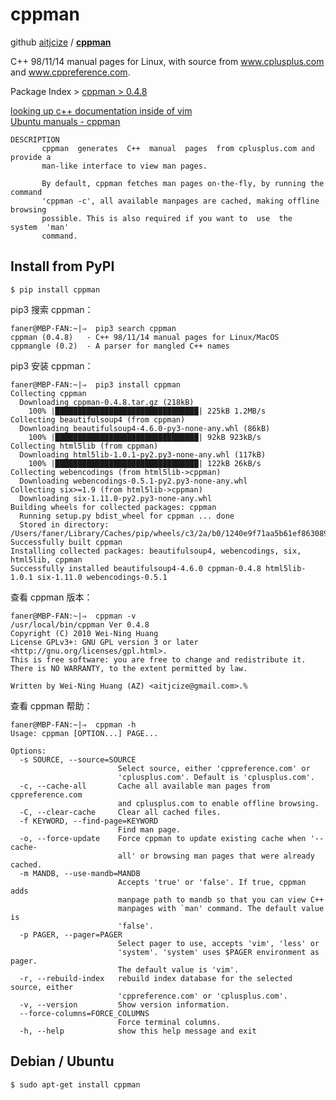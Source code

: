 # cppman

github [aitjcize](https://github.com/aitjcize) / [**cppman**](https://github.com/aitjcize/cppman)

C++ 98/11/14 manual pages for Linux, with source from www.cplusplus.com and www.cppreference.com.

Package Index > [cppman > 0.4.8](https://pypi.python.org/pypi/cppman)  

[looking up c++ documentation inside of vim](https://stackoverflow.com/questions/2272759/looking-up-c-documentation-inside-of-vim)  
[Ubuntu manuals - cppman](http://manpages.ubuntu.com/manpages/xenial/man1/cppman.1.html)  

```Shell
DESCRIPTION
       cppman  generates  C++  manual  pages  from cplusplus.com and provide a
       man-like interface to view man pages.

       By default, cppman fetches man pages on-the-fly, by running the command
       'cppman -c', all available manpages are cached, making offline browsing
       possible. This is also required if you want to  use  the  system  'man'
       command.
```

## Install from PyPI

```Shell
$ pip install cppman
```

pip3 搜索 cppman：

```Shell
faner@MBP-FAN:~|⇒  pip3 search cppman
cppman (0.4.8)   - C++ 98/11/14 manual pages for Linux/MacOS
cppmangle (0.2)  - A parser for mangled C++ names
```

pip3 安装 cppman：

```Shell
faner@MBP-FAN:~|⇒  pip3 install cppman
Collecting cppman
  Downloading cppman-0.4.8.tar.gz (218kB)
    100% |████████████████████████████████| 225kB 1.2MB/s 
Collecting beautifulsoup4 (from cppman)
  Downloading beautifulsoup4-4.6.0-py3-none-any.whl (86kB)
    100% |████████████████████████████████| 92kB 923kB/s 
Collecting html5lib (from cppman)
  Downloading html5lib-1.0.1-py2.py3-none-any.whl (117kB)
    100% |████████████████████████████████| 122kB 26kB/s 
Collecting webencodings (from html5lib->cppman)
  Downloading webencodings-0.5.1-py2.py3-none-any.whl
Collecting six>=1.9 (from html5lib->cppman)
  Downloading six-1.11.0-py2.py3-none-any.whl
Building wheels for collected packages: cppman
  Running setup.py bdist_wheel for cppman ... done
  Stored in directory: /Users/faner/Library/Caches/pip/wheels/c3/2a/b0/1240e9f71aa5b61ef8630897f15e85f85aa77f9bdff3fae7e1
Successfully built cppman
Installing collected packages: beautifulsoup4, webencodings, six, html5lib, cppman
Successfully installed beautifulsoup4-4.6.0 cppman-0.4.8 html5lib-1.0.1 six-1.11.0 webencodings-0.5.1
```

查看 cppman 版本：

```Shell
faner@MBP-FAN:~|⇒  cppman -v
/usr/local/bin/cppman Ver 0.4.8
Copyright (C) 2010 Wei-Ning Huang
License GPLv3+: GNU GPL version 3 or later <http://gnu.org/licenses/gpl.html>.
This is free software: you are free to change and redistribute it.
There is NO WARRANTY, to the extent permitted by law.

Written by Wei-Ning Huang (AZ) <aitjcize@gmail.com>.%                                           
```

查看 cppman 帮助：

```Shell
faner@MBP-FAN:~|⇒  cppman -h
Usage: cppman [OPTION...] PAGE...

Options:
  -s SOURCE, --source=SOURCE
                        Select source, either 'cppreference.com' or
                        'cplusplus.com'. Default is 'cplusplus.com'.
  -c, --cache-all       Cache all available man pages from cppreference.com
                        and cplusplus.com to enable offline browsing.
  -C, --clear-cache     Clear all cached files.
  -f KEYWORD, --find-page=KEYWORD
                        Find man page.
  -o, --force-update    Force cppman to update existing cache when '--cache-
                        all' or browsing man pages that were already cached.
  -m MANDB, --use-mandb=MANDB
                        Accepts 'true' or 'false'. If true, cppman adds
                        manpage path to mandb so that you can view C++
                        manpages with `man' command. The default value is
                        'false'.
  -p PAGER, --pager=PAGER
                        Select pager to use, accepts 'vim', 'less' or
                        'system'. 'system' uses $PAGER environment as pager.
                        The default value is 'vim'.
  -r, --rebuild-index   rebuild index database for the selected source, either
                        'cppreference.com' or 'cplusplus.com'.
  -v, --version         Show version information.
  --force-columns=FORCE_COLUMNS
                        Force terminal columns.
  -h, --help            show this help message and exit
```

## Debian / Ubuntu

```Shell
$ sudo apt-get install cppman
```
